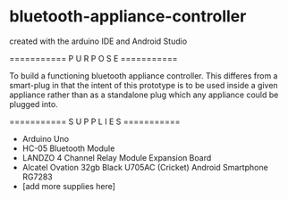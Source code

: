 # bluetooth-appliance-controller
created with the arduino IDE and Android Studio

 =========== P U R P O S E ===========

To build a functioning bluetooth appliance controller.
This differes from a smart-plug in that the intent 
of this prototype is to be used inside a given appliance 
rather than as a standalone plug which any appliance could be plugged into.

 =========== S U P P L I E S ===========
 - Arduino Uno
 - HC-05 Bluetooth Module
 - LANDZO 4 Channel Relay Module Expansion Board
 - Alcatel Ovation 32gb Black U705AC (Cricket) Android Smartphone RG7283 
 - [add more supplies here]



